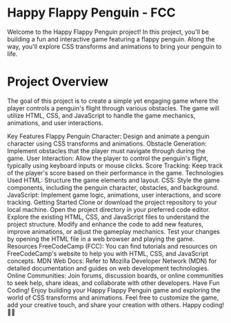 # Happy Flappy Penguin - FCC
Welcome to the Happy Flappy Penguin project! In this project, you'll be building a fun and interactive game featuring a flappy penguin. Along the way, you'll explore CSS transforms and animations to bring your penguin to life.

# Project Overview
The goal of this project is to create a simple yet engaging game where the player controls a penguin's flight through various obstacles. The game will utilize HTML, CSS, and JavaScript to handle the game mechanics, animations, and user interactions.

Key Features
Flappy Penguin Character: Design and animate a penguin character using CSS transforms and animations.
Obstacle Generation: Implement obstacles that the player must navigate through during the game.
User Interaction: Allow the player to control the penguin's flight, typically using keyboard inputs or mouse clicks.
Score Tracking: Keep track of the player's score based on their performance in the game.
Technologies Used
HTML: Structure the game elements and layout.
CSS: Style the game components, including the penguin character, obstacles, and background.
JavaScript: Implement game logic, animations, user interactions, and score tracking.
Getting Started
Clone or download the project repository to your local machine.
Open the project directory in your preferred code editor.
Explore the existing HTML, CSS, and JavaScript files to understand the project structure.
Modify and enhance the code to add new features, improve animations, or adjust the gameplay mechanics.
Test your changes by opening the HTML file in a web browser and playing the game.
Resources
FreeCodeCamp (FCC): You can find tutorials and resources on FreeCodeCamp's website to help you with HTML, CSS, and JavaScript concepts.
MDN Web Docs: Refer to Mozilla Developer Network (MDN) for detailed documentation and guides on web development technologies.
Online Communities: Join forums, discussion boards, or online communities to seek help, share ideas, and collaborate with other developers.
Have Fun Coding!
Enjoy building your Happy Flappy Penguin game and exploring the world of CSS transforms and animations. Feel free to customize the game, add your creative touch, and share your creation with others. Happy coding! 🐧✨





